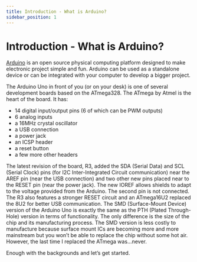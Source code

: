 ```yaml
---
title: Introduction - What is Arduino?
sidebar_position: 1
---
```


# Introduction - What is Arduino?

[Arduino](arduino.cc) is an open source physical computing platform designed to make electronic project simple and fun. Arduino can be used as a standalone device or can be integrated with your computer to develop a bigger project.

The Arduino Uno in front of you (or on your desk) is one of several development boards based on the ATmega328. The ATmega by Atmel is the heart of the board. It has:
- 14 digital input/output pins (6 of which can be PWM outputs)
- 6 analog inputs
- a 16MHz crystal oscillator
- a USB connection
- a power jack
- an ICSP header
- a reset button
- a few more other headers

The latest revision of the board, R3, added the SDA (Serial Data) and SCL (Serial Clock) pins (for I2C Inter-Integrated Circuit communication) near the AREF pin (near the USB connection) and two other new pins placed near to the RESET pin (near the power jack). The new IOREF allows shields to adapt to the voltage provided from the Arduino. The second pin is not connected. The R3 also features a stronger RESET circuit and an ATmega16U2 replaced the 8U2 for better USB communication. The SMD (Surface-Mount Device) version of the Arduino Uno is exactly the same as the PTH (Plated Through-Hole) version in terms of functionality. The only difference is the size of the chip and its manufacturing process. The SMD version is less costly to manufacture because surface mount ICs are becoming more and more mainstream but you won’t be able to replace the chip without some hot air. However, the last time I replaced the ATmega was...never.

Enough with the backgrounds and let’s get started.
